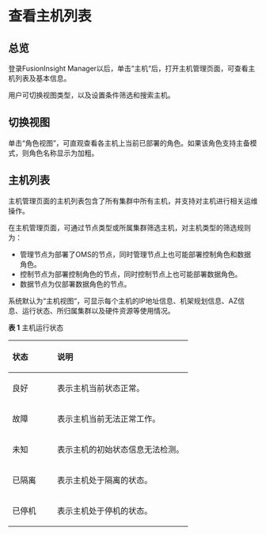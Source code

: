 # 查看主机列表<a name="admin_guide_000051"></a>

## 总览<a name="section71293442312"></a>

登录FusionInsight Manager以后，单击“主机“后，打开主机管理页面，可查看主机列表及基本信息。

用户可切换视图类型，以及设置条件筛选和搜索主机。

## 切换视图<a name="section4371164773515"></a>

单击“角色视图”，可直观查看各主机上当前已部署的角色。如果该角色支持主备模式，则角色名称显示为加粗。

## 主机列表<a name="section16462136153511"></a>

主机管理页面的主机列表包含了所有集群中所有主机，并支持对主机进行相关运维操作。

在主机管理页面，可通过节点类型或所属集群筛选主机，对主机类型的筛选规则为：

-   管理节点为部署了OMS的节点，同时管理节点上也可能部署控制角色和数据角色。
-   控制节点为部署控制角色的节点，同时控制节点上也可能部署数据角色。
-   数据节点为仅部署数据角色的节点。

系统默认为“主机视图“，可显示每个主机的IP地址信息、机架规划信息、AZ信息、运行状态、所归属集群以及硬件资源等使用情况。

**表 1**  主机运行状态

<a name="table5436305211130"></a>
<table><thead align="left"><tr id="row5367935711130"><th class="cellrowborder" valign="top" width="25%" id="mcps1.2.3.1.1"><p id="p1832075711147"><a name="p1832075711147"></a><a name="p1832075711147"></a>状态</p>
</th>
<th class="cellrowborder" valign="top" width="75%" id="mcps1.2.3.1.2"><p id="p758638611147"><a name="p758638611147"></a><a name="p758638611147"></a>说明</p>
</th>
</tr>
</thead>
<tbody><tr id="row3709936911130"><td class="cellrowborder" valign="top" width="25%" headers="mcps1.2.3.1.1 "><p id="p4661269211147"><a name="p4661269211147"></a><a name="p4661269211147"></a>良好</p>
</td>
<td class="cellrowborder" valign="top" width="75%" headers="mcps1.2.3.1.2 "><p id="p1753172211147"><a name="p1753172211147"></a><a name="p1753172211147"></a>表示主机当前状态正常。</p>
</td>
</tr>
<tr id="row4603969911130"><td class="cellrowborder" valign="top" width="25%" headers="mcps1.2.3.1.1 "><p id="p2994160011147"><a name="p2994160011147"></a><a name="p2994160011147"></a>故障</p>
</td>
<td class="cellrowborder" valign="top" width="75%" headers="mcps1.2.3.1.2 "><p id="p935056711147"><a name="p935056711147"></a><a name="p935056711147"></a>表示主机当前无法正常工作。</p>
</td>
</tr>
<tr id="row4621349511130"><td class="cellrowborder" valign="top" width="25%" headers="mcps1.2.3.1.1 "><p id="p1372857411147"><a name="p1372857411147"></a><a name="p1372857411147"></a>未知</p>
</td>
<td class="cellrowborder" valign="top" width="75%" headers="mcps1.2.3.1.2 "><p id="p3827268911147"><a name="p3827268911147"></a><a name="p3827268911147"></a>表示主机的初始状态信息无法检测。</p>
</td>
</tr>
<tr id="row1565412012618"><td class="cellrowborder" valign="top" width="25%" headers="mcps1.2.3.1.1 "><p id="p1965413201667"><a name="p1965413201667"></a><a name="p1965413201667"></a>已隔离</p>
</td>
<td class="cellrowborder" valign="top" width="75%" headers="mcps1.2.3.1.2 "><p id="p2065414204617"><a name="p2065414204617"></a><a name="p2065414204617"></a>表示主机处于隔离的状态。</p>
</td>
</tr>
<tr id="row11506174018549"><td class="cellrowborder" valign="top" width="25%" headers="mcps1.2.3.1.1 "><p id="p2507114065417"><a name="p2507114065417"></a><a name="p2507114065417"></a>已停机</p>
</td>
<td class="cellrowborder" valign="top" width="75%" headers="mcps1.2.3.1.2 "><p id="p650714019549"><a name="p650714019549"></a><a name="p650714019549"></a>表示主机处于停机的状态。</p>
</td>
</tr>
</tbody>
</table>

